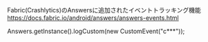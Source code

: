 Fabric(Crashlytics)のAnswersに追加されたイベントトラッキング機能
https://docs.fabric.io/android/answers/answers-events.html

 Answers.getInstance().logCustom(new CustomEvent("c***"));



